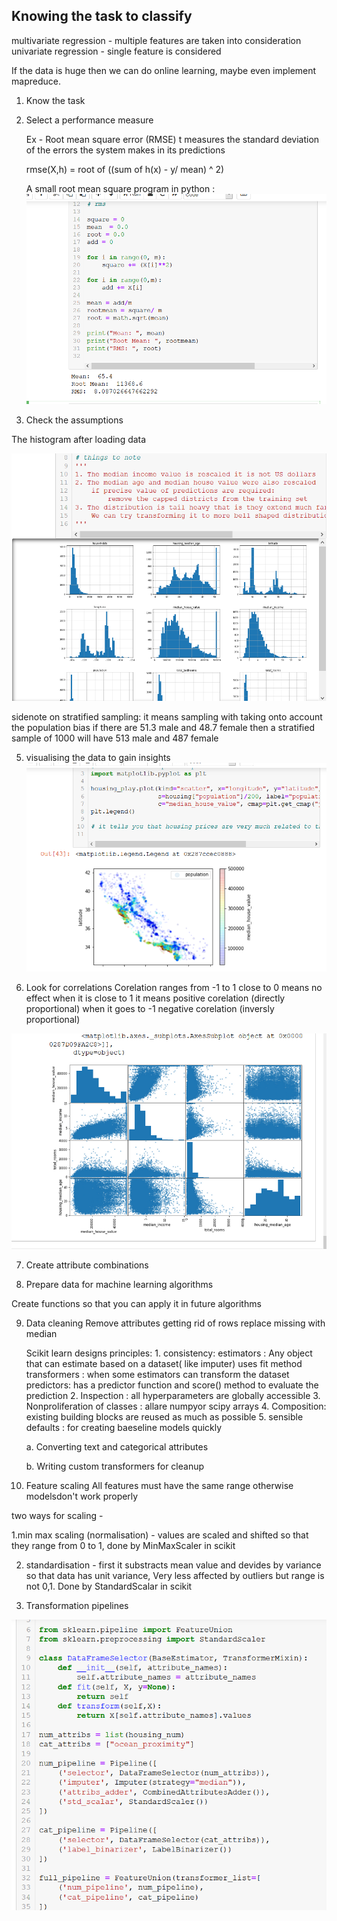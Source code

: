 ## Knowing the task to classify

multivariate regression - multiple features are taken into consideration
univariate regression - single feature is considered

If the data is huge then we can do online learning, maybe even implement mapreduce.

1. Know the task
2. Select a performance measure

    Ex - Root mean square error (RMSE)
    t measures the standard deviation of the errors the system makes in its   predictions

    rmse(X,h) = root of ((sum of h(x) - y/ mean) ^ 2)

    A small root mean square program in python :
    ![](rms.png)

3. Check the assumptions

The histogram after loading data

![](histo.png)


sidenote on stratified sampling:
    it means sampling with taking onto account the population bias
    if there are 51.3 male and 48.7 female
    then a stratified sample of 1000 will have 513 male and 487 female

5. visualising the data to gain insights
![](ocean.png)

6. Look for correlations
    Corelation ranges from -1 to 1
    close to 0 means no effect
    when it is close to 1 it means positive corelation (directly proportional)
    when it goes to -1 negative corelation (inversly proportional)

![](cors.png)

7. Create attribute combinations

8. Prepare data for machine learning algorithms

Create functions so that you can apply it in future algorithms

9. Data cleaning
    Remove attributes
    getting rid of rows
    replace missing with median

    Scikit learn designs principles:
        1. consistency:
            estimators : Any object that can estimate based on a dataset( like imputer)
            uses fit method
            transformers : when some estimators can transform the dataset
            predictors: has a predictor function and score() method to evaluate the prediction
        2. Inspection : all hyperparameters are globally accessible
        3. Nonproliferation of classes : allare numpyor scipy arrays
        4. Composition: existing building blocks are reused as much as possible
        5. sensible defaults : for creating baeseline models quickly

    a. Converting text and categorical attributes

    b. Writing custom transformers for cleanup
    
10. Feature scaling
    All features must have the same range otherwise modelsdon't work properly

two ways for scaling -

 1.min max scaling (normalisation) -  values are scaled and shifted so that they range from 0 to 1, done by MinMaxScaler in scikit

 2. standardisation - first it substracts mean value and devides by variance so that data has unit variance, Very less affected by outliers but range is not 0,1. Done by StandardScalar in scikit
 
 
11. Transformation pipelines

![](transform_pipeline.png)


        
        


        
